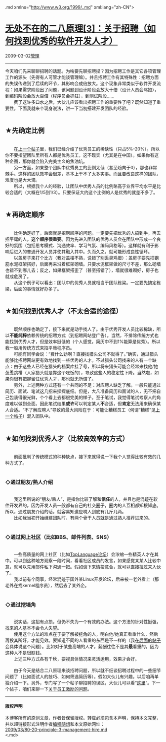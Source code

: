 <!DOCTYPE.md>
.md xmlns="http://www.w3.org/1999/..md" xml:lang="zh-CN">
<head>
<meta http-equiv="Content-Type" content="text.md; charset=utf-8" />
<meta name="generator" content="Python script by program.think@gmail.com" />
<meta name="provider" content="program-think.blogspot.com" />
<link type="text/css" rel="stylesheet" href="../../css/program-think.css" />
<title>无处不在的二八原理[3]：关于招聘（如何找到优秀的软件开发人才） - 编程随想的博客</title>
</head>
<body>
<div id="main" style="width:100%;">
<h1><a href="../../index.md" title="回到首页">无处不在的二八原理[3]：关于招聘（如何找到优秀的软件开发人才）</a></h1>
<div class="post-info"><span class="date-header">2009-03-02</span><a href="../../tags/E7AEA1E79086.md" class="tag">管理</a> </div>
<hr>
<div class="post">
今天咱们先来聊聊招聘的话题。为啥要先聊招聘捏？因为招聘工作是其它各项管理工作的源头（先得有人可管才能谈管理嘛）。并且招聘工作有其特殊性：招聘方面的失误传递到了后续的环节，其影响会成倍放大。这个现象非常类似于软件开发流程：如果需求阶段出了问题，该问题到设计阶段会放大十倍（设计人员会骂娘），到编码阶段会放大百倍（程序员会抓狂），到测试阶段......<br />　　费了这许多口水之后，大伙儿应该看出招聘工作的重要性了吧？既然知道了重要性，下面我就来个现身说法，讲一下当初搭建开发团队的经验。<!--program-think--><br /><br /><h2>★先确定比例</h2><br />　　在<a href="../../2009/03/80-20-principle-2-management-overview.md">上一个帖子</a>里，我们已经介绍了优秀员工的稀缺性（只占5%-20%）。所以你不要指望团队里所有人都是优秀员工，这不现实（尤其是在中国）。如果你有这种企图，那你就会陷入完美主义的焦油坑。<br />　　另一方面，如果整个团队中优秀员工的比例太低（甚至趋向于0），那也非常棘手。这样的团队效率会很差，基本上干不了太多实事。而且要改良这样的团队，难度也是大大滴。<br />　　所以，根据我个人的经验，让团队中优秀人员的比例略高于业界平均水平是比较合适的（大概在1/5到1/3）。只要保证大约这个比例的人是优秀的就差不多了。<br /><br /><h2>★再确定顺序</h2><br />　　比例确定好了，后面就是招聘顺序的问题。一定要先把优秀的人搞到手，再去招平庸的人。<b>这个顺序很重要</b>。因为先进入团队的优秀人员会在团队中形成一个良好的氛围（包括思考模式、沟通效率、学习气氛、编码风格等）。这样就有利于影响后进入的普通开发人员并使其融入其中。久而久之，就可能形成良性循环。<br />　　以盖房子来打个比方（我对盖楼不熟，说错了别丢臭鸡蛋）：盖房子要先把钢筋水泥框架搭好，后面再来沿着框架砌墙。只要水泥框架做的尺寸不差，那么砌墙也错不到哪儿去；反之，如果框架搭歪了（甚至搭错了），墙就很难砌好，房子也就成危房了。<br />　　从这个例子可以看出：团队中的优秀人员就相当于团队栋梁。一定要先搞定栋梁，后面的事情就好办多了。<br /><br /><h2>★如何找到优秀人才（不太合适的途径）</h2><br />　　既然顺序也确定了，接下来就是动手找人了。由于优秀开发人员比较稀缺，所以<b>不能纯粹</b>依赖传统的招聘方式（到招聘网站登广告）。当然，不排除传统方式也能找到优秀人才，但是效率挺低的（个人感觉，简历中不到1%能算是优秀）。所以我一般用传统方式来招平庸程序员。<br />　　可能有同学会说：“费什么劲啊？直接找猎头公司不就得了。”确实，通过猎头能够比招聘网站更有效地找到一些优秀的人才。不过猎头公司找来的人有一个缺点：由于这些人已经在猎头的档案库挂了号，所以将来猎头可能会经常来找他/她怂恿跳槽（人家猎头就是靠这个吃饭的），导致这些人的稳定性下降。当然啦，如果你很有把握留住优秀人才，那也就无所谓了。<br />　　另外，上述两种方式还有一个共同的不足：对应聘人缺乏了解。一般只能通过简历、面试、笔试这几招来探探底细。但是，大凡准备简历和面试的人，无不把自己包装得很光鲜，个个看上去都很完美的样子。至于笔试，我觉得笔试考察人的角度难以做到全面。因此笔试结果<b>或许</b>可以判定某人<b>不</b>合适，但<b>肯定</b>无法用来确保某人合适。“不了解应聘人”导致的最大风险在于：可能让糟糕员工（何谓“糟糕”见<a href="../../2009/03/80-20-principle-2-management-overview.md">上一个帖子</a>）混入团队中。<br /><br /><h2>★如何找到优秀人才（比较高效率的方式）</h2><br />　　前面批判了传统模式的种种缺点，接下来就得说一下我个人觉得比较有效的几种方式了。<br /><br /><h3>◇通过朋友/熟人介绍</h3><br />　　我这里所说的“朋友/熟人”，是指你比较了解和<b>信任</b>的人，并且也是混迹在软件开发界的。因为开发人员一般都有自己的社交圈子，圈内的人互相都知根知底。所以，通过朋友介绍的话，就容易知道应聘人到底有几斤几两。<br />　　比如我当初开始组建团队时，有两个骨干人员就是通过熟人推荐进来的。<br /><br /><h3>◇通过网上社区（比如BBS、邮件列表、SNS）</h3><br />　　一些高质量的网上社区（比如<a href="http://groups.google.com/group/pongba" target="_blank" rel="nofollow">TopLanguage论坛</a>）会浓缩一些精英人才在其中。可以到这种地方观察一段时间，看看社区成员的发言，如果感觉某某人比较中意，就可以先用邮件私下沟通一把。假如谈下来情投意合，就可以直接拉过来入伙了。<br />　　我以前有个同事，经常混迹于国外某Linux开发论坛，后来被一老外看上（那老外在找kernel程序员），然后去了某外企。<br /><br /><h3>◇通过挖墙角</h3><br />　　说实话，这招有点损，但仍不失为一个有效的办法。这个方法的针对性挺强，找来的人基本不会令人失望。<br />　　使用这个方法的难点在于要了解被挖角的人，明白他/她真正看重什么，然后再投其所好，才能见效。要知道不同的人看重的东西是不一样的（我在<a href="../../2009/03/80-20-principle-4-management-encourage.md">后面的帖子</a>会具体说这个问题）。比如对于某些高端的人才，薪酬往往不是其<b>最</b>看重的，因为这种人不是很缺钱。<br />　　上述三种方式各有千秋，要视具体情况来灵活运用，效果才会好。<br /><br />　　由于今天是结合二八原理来谈招聘问题，所以就不细谈招聘过程中的一些细节问题了（比如面试人的技巧、如何筛选简历等）。假如大伙儿有兴趣，以后咱再单独介绍一下。另外，专门写了一个帖子聊招聘的误区，大伙儿可以看“<a href="../../2009/04/defect-of-hire.md">这里</a>”。下一个帖子，咱们来聊一下<a href="../../2009/03/80-20-principle-4-management-encourage.md">关于员工激励的问题</a>。<div class="blogger-post-footer">
</div>
<hr>
<div class="copyright">
<h4>版权声明</h4>
本博客所有的原创文章，作者皆保留版权。转载必须包含本声明，保持本文完整，并以超链接形式注明作者<a href="mailto:program.think@gmail.com">编程随想</a>和本文原始网址：<br>
<a href="2009/03/80-20-principle-3-management-hire.md">2009/03/80-20-principle-3-management-hire.md</a>
</div>
</div>
</body>
<.md>
